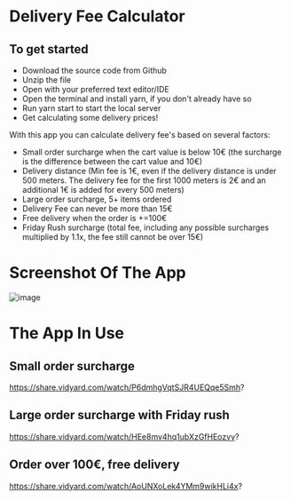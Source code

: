 # Delivery Fee Calculator

## To get started
* Download the source code from Github
* Unzip the file
* Open with your preferred text editor/IDE
* Open the terminal and install yarn, if you don't already have so
* Run yarn start to start the local server
* Get calculating some delivery prices!

With this app you can calculate delivery fee's based on several factors:

* Small order surcharge when the cart value is below 10€ (the surcharge is the difference between the cart value and 10€)
* Delivery distance (Min fee is 1€, even if the delivery distance is under 500 meters. The delivery fee for the first 1000 meters is 2€ and an additional 1€ is added for every 500 meters)
* Large order surcharge, 5+ items ordered
* Delivery Fee can never be more than 15€
* Free delivery when the order is +=100€
* Friday Rush surcharge (total fee, including any possible surcharges multiplied by 1.1x, the fee still cannot be over 15€)

# Screenshot Of The App
![image](https://user-images.githubusercontent.com/36152175/151848549-4f523c64-fb73-4a02-837b-e8677d827b89.png)

# The App In Use
## Small order surcharge
https://share.vidyard.com/watch/P6dmhgVqtSJR4UEQqe5Smh?

## Large order surcharge with Friday rush
https://share.vidyard.com/watch/HEe8mv4hq1ubXzGfHEozvy?

## Order over 100€, free delivery
https://share.vidyard.com/watch/AoUNXoLek4YMm9wikHLi4x?
 
